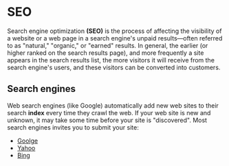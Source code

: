 # SEO

Search engine optimization **(SEO)** is the process of affecting the visibility of a website or a web page in a search engine's unpaid results—often referred to as "natural," "organic," or "earned" results. In general, the earlier (or higher ranked on the search results page), and more frequently a site appears in the search results list, the more visitors it will receive from the search engine's users, and these visitors can be converted into customers.

## Search engines

Web search engines (like Google) automatically add new web sites to their search **index** every time they crawl the web. If your web site is new and unknown, it may take some time before your site is "discovered". Most search engines invites you to submit your site:

- [Goolge](https://www.google.com/webmasters/tools/submit-url?continue=/addurl)
- [Yahoo](https://search.yahoo.com/info/submit.html)
- [Bing](http://www.bing.com/toolbox/submit-site-url)


